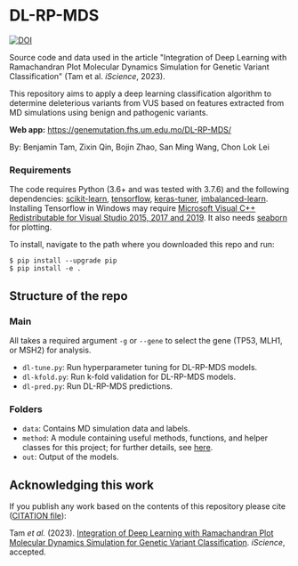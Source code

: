 # DL-RP-MDS

[![DOI](https://zenodo.org/badge/577130441.svg)](https://zenodo.org/badge/latestdoi/577130441)

Source code and data used in the article "Integration of Deep Learning with Ramachandran Plot Molecular Dynamics Simulation for Genetic Variant Classification" (Tam et al. _iScience_, 2023).

This repository aims to apply a deep learning classification algorithm to determine deleterious variants from VUS based on features extracted from MD simulations using benign and pathogenic variants.

**Web app:** <https://genemutation.fhs.um.edu.mo/DL-RP-MDS/>

By: Benjamin Tam, Zixin Qin, Bojin Zhao, San Ming Wang, Chon Lok Lei

### Requirements

The code requires Python (3.6+ and was tested with 3.7.6) and the following dependencies:
[scikit-learn](https://scikit-learn.org/stable/install.html),
[tensorflow](https://www.tensorflow.org/install),
[keras-tuner](https://keras.io/guides/keras_tuner/getting_started/),
[imbalanced-learn](https://imbalanced-learn.org/stable/install.html#install).
Installing Tensorflow in Windows may require [Microsoft Visual C++ Redistributable for Visual Studio 2015, 2017 and 2019](https://support.microsoft.com/en-us/help/2977003/the-latest-supported-visual-c-downloads).
It also needs [seaborn](https://seaborn.pydata.org/installing.html) for plotting.

To install, navigate to the path where you downloaded this repo and run:
```
$ pip install --upgrade pip
$ pip install -e .
```

## Structure of the repo

### Main
All takes a required argument `-g` or `--gene` to select the gene (TP53, MLH1, or MSH2) for analysis.
- `dl-tune.py`: Run hyperparameter tuning for DL-RP-MDS models.
- `dl-kfold.py`: Run k-fold validation for DL-RP-MDS models.
- `dl-pred.py`: Run DL-RP-MDS predictions.

### Folders
- `data`: Contains MD simulation data and labels.
- `method`: A module containing useful methods, functions, and helper classes for this project;
            for further details, see [here](./method/README.md).
- `out`: Output of the models.

## Acknowledging this work

If you publish any work based on the contents of this repository please cite ([CITATION file](CITATION)):

Tam _et al._
(2023).
[Integration of Deep Learning with Ramachandran Plot Molecular Dynamics Simulation for Genetic Variant Classification](CITATION).
_iScience_, accepted.
